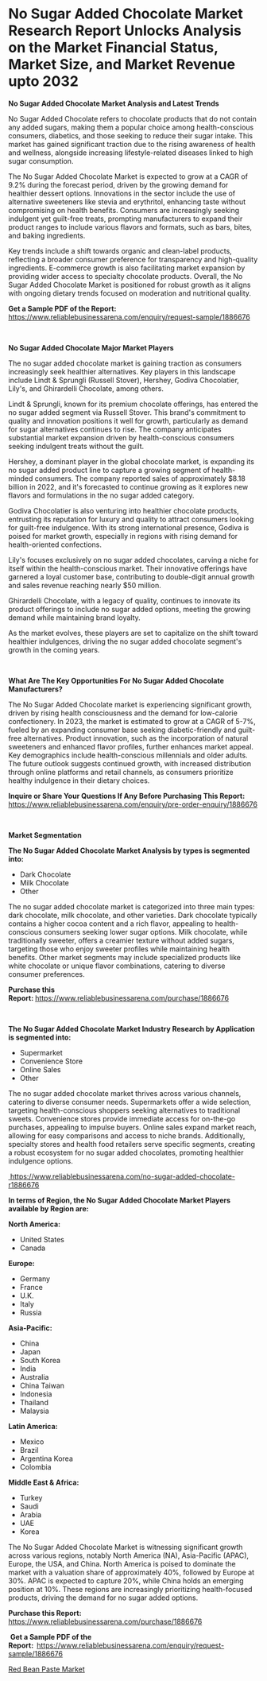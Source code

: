 <p><h1>No Sugar Added Chocolate Market Research Report Unlocks Analysis on the Market Financial Status, Market Size, and Market Revenue upto 2032</h1></p><p><strong>No Sugar Added Chocolate Market Analysis and Latest Trends</strong></p>
<p><p>No Sugar Added Chocolate refers to chocolate products that do not contain any added sugars, making them a popular choice among health-conscious consumers, diabetics, and those seeking to reduce their sugar intake. This market has gained significant traction due to the rising awareness of health and wellness, alongside increasing lifestyle-related diseases linked to high sugar consumption.</p><p>The No Sugar Added Chocolate Market is expected to grow at a CAGR of 9.2% during the forecast period, driven by the growing demand for healthier dessert options. Innovations in the sector include the use of alternative sweeteners like stevia and erythritol, enhancing taste without compromising on health benefits. Consumers are increasingly seeking indulgent yet guilt-free treats, prompting manufacturers to expand their product ranges to include various flavors and formats, such as bars, bites, and baking ingredients.</p><p>Key trends include a shift towards organic and clean-label products, reflecting a broader consumer preference for transparency and high-quality ingredients. E-commerce growth is also facilitating market expansion by providing wider access to specialty chocolate products. Overall, the No Sugar Added Chocolate Market is positioned for robust growth as it aligns with ongoing dietary trends focused on moderation and nutritional quality.</p></p>
<p><strong>Get a Sample PDF of the Report:&nbsp;</strong> <a href="https://www.reliablebusinessarena.com/enquiry/request-sample/1886676?utm_campaign=3577&utm_medium=2&utm_source=Github&utm_content=ia&utm_term=07042025&utm_id=no-sugar-added-chocolate">https://www.reliablebusinessarena.com/enquiry/request-sample/1886676</a></p>
<p>&nbsp;</p>
<p><strong>No Sugar Added Chocolate Major Market Players</strong></p>
<p><p>The no sugar added chocolate market is gaining traction as consumers increasingly seek healthier alternatives. Key players in this landscape include Lindt & Sprungli (Russell Stover), Hershey, Godiva Chocolatier, Lily's, and Ghirardelli Chocolate, among others.</p><p>Lindt & Sprungli, known for its premium chocolate offerings, has entered the no sugar added segment via Russell Stover. This brand's commitment to quality and innovation positions it well for growth, particularly as demand for sugar alternatives continues to rise. The company anticipates substantial market expansion driven by health-conscious consumers seeking indulgent treats without the guilt.</p><p>Hershey, a dominant player in the global chocolate market, is expanding its no sugar added product line to capture a growing segment of health-minded consumers. The company reported sales of approximately $8.18 billion in 2022, and it's forecasted to continue growing as it explores new flavors and formulations in the no sugar added category.</p><p>Godiva Chocolatier is also venturing into healthier chocolate products, entrusting its reputation for luxury and quality to attract consumers looking for guilt-free indulgence. With its strong international presence, Godiva is poised for market growth, especially in regions with rising demand for health-oriented confections.</p><p>Lily's focuses exclusively on no sugar added chocolates, carving a niche for itself within the health-conscious market. Their innovative offerings have garnered a loyal customer base, contributing to double-digit annual growth and sales revenue reaching nearly $50 million.</p><p>Ghirardelli Chocolate, with a legacy of quality, continues to innovate its product offerings to include no sugar added options, meeting the growing demand while maintaining brand loyalty. </p><p>As the market evolves, these players are set to capitalize on the shift toward healthier indulgences, driving the no sugar added chocolate segment's growth in the coming years.</p></p>
<p>&nbsp;</p>
<p><strong>What Are The Key Opportunities For No Sugar Added Chocolate Manufacturers?</strong></p>
<p><p>The No Sugar Added Chocolate market is experiencing significant growth, driven by rising health consciousness and the demand for low-calorie confectionery. In 2023, the market is estimated to grow at a CAGR of 5-7%, fueled by an expanding consumer base seeking diabetic-friendly and guilt-free alternatives. Product innovation, such as the incorporation of natural sweeteners and enhanced flavor profiles, further enhances market appeal. Key demographics include health-conscious millennials and older adults. The future outlook suggests continued growth, with increased distribution through online platforms and retail channels, as consumers prioritize healthy indulgence in their dietary choices.</p></p>
<p><strong>Inquire or Share Your Questions If Any Before Purchasing This Report:</strong> <a href="https://www.reliablebusinessarena.com/enquiry/pre-order-enquiry/1886676?utm_campaign=3577&utm_medium=2&utm_source=Github&utm_content=ia&utm_term=07042025&utm_id=no-sugar-added-chocolate">https://www.reliablebusinessarena.com/enquiry/pre-order-enquiry/1886676</a></p>
<p>&nbsp;</p>
<p><strong>Market Segmentation</strong></p>
<p><strong>The No Sugar Added Chocolate Market Analysis by types is segmented into:</strong></p>
<p><ul><li>Dark Chocolate</li><li>Milk Chocolate</li><li>Other</li></ul></p>
<p><p>The no sugar added chocolate market is categorized into three main types: dark chocolate, milk chocolate, and other varieties. Dark chocolate typically contains a higher cocoa content and a rich flavor, appealing to health-conscious consumers seeking lower sugar options. Milk chocolate, while traditionally sweeter, offers a creamier texture without added sugars, targeting those who enjoy sweeter profiles while maintaining health benefits. Other market segments may include specialized products like white chocolate or unique flavor combinations, catering to diverse consumer preferences.</p></p>
<p><strong>Purchase this Report:&nbsp;</strong><a href="https://www.reliablebusinessarena.com/purchase/1886676?utm_campaign=3577&utm_medium=2&utm_source=Github&utm_content=ia&utm_term=07042025&utm_id=no-sugar-added-chocolate">https://www.reliablebusinessarena.com/purchase/1886676</a></p>
<p>&nbsp;</p>
<p><strong>The No Sugar Added Chocolate Market Industry Research by Application is segmented into:</strong></p>
<p><ul><li>Supermarket</li><li>Convenience Store</li><li>Online Sales</li><li>Other</li></ul></p>
<p><p>The no sugar added chocolate market thrives across various channels, catering to diverse consumer needs. Supermarkets offer a wide selection, targeting health-conscious shoppers seeking alternatives to traditional sweets. Convenience stores provide immediate access for on-the-go purchases, appealing to impulse buyers. Online sales expand market reach, allowing for easy comparisons and access to niche brands. Additionally, specialty stores and health food retailers serve specific segments, creating a robust ecosystem for no sugar added chocolates, promoting healthier indulgence options.</p></p>
<p><a href="https://www.reliablebusinessarena.com/no-sugar-added-chocolate-r1886676?utm_campaign=3577&utm_medium=2&utm_source=Github&utm_content=ia&utm_term=07042025&utm_id=no-sugar-added-chocolate">&nbsp;https://www.reliablebusinessarena.com/no-sugar-added-chocolate-r1886676</a></p>
<p><strong>In terms of Region, the No Sugar Added Chocolate Market Players available by Region are:</strong></p>
<p>
    <p> <strong> North America: </strong>
        <ul>
            <li>United States</li>
            <li>Canada</li>
        </ul>
        </p> 
    <p> <strong> Europe: </strong>
        <ul>
            <li>Germany</li>
            <li>France</li>
            <li>U.K.</li>
            <li>Italy</li>
            <li>Russia</li>
        </ul>
        </p> 
    <p> <strong> Asia-Pacific: </strong>
        <ul>
            <li>China</li>
            <li>Japan</li>
            <li>South Korea</li>
            <li>India</li>
            <li>Australia</li>
            <li>China Taiwan</li>
            <li>Indonesia</li>
            <li>Thailand</li>
            <li>Malaysia</li>
        </ul>
        </p> 
    <p> <strong> Latin America: </strong>
        <ul>
            <li>Mexico</li>
            <li>Brazil</li>
            <li>Argentina Korea</li>
            <li>Colombia</li>
        </ul>
        </p> 
    <p> <strong> Middle East & Africa: </strong>
        <ul>
            <li>Turkey</li>
            <li>Saudi</li>
            <li>Arabia</li>
            <li>UAE</li>
            <li>Korea</li>
        </ul>
    </p>
    </p>
<p><p>The No Sugar Added Chocolate Market is witnessing significant growth across various regions, notably North America (NA), Asia-Pacific (APAC), Europe, the USA, and China. North America is poised to dominate the market with a valuation share of approximately 40%, followed by Europe at 30%. APAC is expected to capture 20%, while China holds an emerging position at 10%. These regions are increasingly prioritizing health-focused products, driving the demand for no sugar added options.</p></p>
<p><strong>Purchase this Report: </strong><a href="https://www.reliablebusinessarena.com/purchase/1886676?utm_campaign=3577&utm_medium=2&utm_source=Github&utm_content=ia&utm_term=07042025&utm_id=no-sugar-added-chocolate">https://www.reliablebusinessarena.com/purchase/1886676</a></p>
<p>&nbsp;<strong>Get a Sample PDF of the Report:&nbsp;&nbsp;</strong><a href="https://www.reliablebusinessarena.com/enquiry/request-sample/1886676?utm_campaign=3577&utm_medium=2&utm_source=Github&utm_content=ia&utm_term=07042025&utm_id=no-sugar-added-chocolate">https://www.reliablebusinessarena.com/enquiry/request-sample/1886676</a></p>
<p><strong></strong></p>
<p><p><a href="https://github.com/plawragarile/Market-Research-Report-List-1/blob/main/red-bean-paste-market.md?utm_campaign=3577&utm_medium=2&utm_source=Github&utm_content=ia&utm_term=07042025&utm_id=no-sugar-added-chocolate">Red Bean Paste Market</a></p></p>